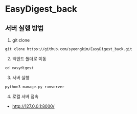 # EasyDigest_back

## 서버 실행 방법
1. git clone
```
git clone https://github.com/syeongkim/EasyDigest_back.git
```

2. 백엔드 폴더로 이동
```
cd easydigest
```

3. 서버 실행
```
python3 manage.py runserver
```

4. 로컬 서버 접속
- http://127.0.0.1:8000/
